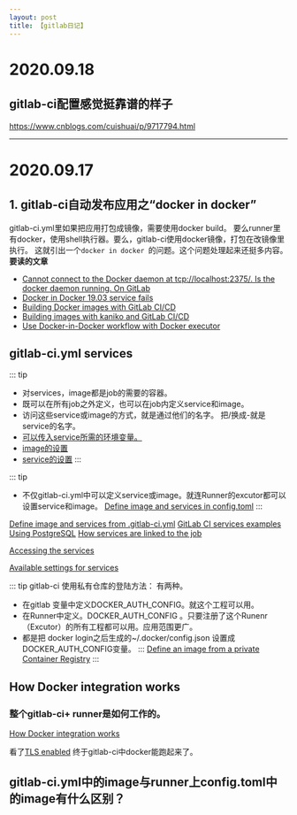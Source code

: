 ```yaml
---
layout: post
title: 【gitlab日记】
---
```


# 2020.09.18

## gitlab-ci配置感觉挺靠谱的样子
https://www.cnblogs.com/cuishuai/p/9717794.html

---

# 2020.09.17
## 1. gitlab-ci自动发布应用之“docker in docker”
gitlab-ci.yml里如果把应用打包成镜像，需要使用docker build。
要么runner里有docker，使用shell执行器。要么，gitlab-ci使用docker镜像，打包在改镜像里执行。
这就引出一个`docker in docker `的问题。这个问题处理起来还挺多内容。
**要读的文章**
- [Cannot connect to the Docker daemon at tcp://localhost:2375/. Is the docker daemon running. On GitLab](https://stackoverflow.com/questions/61105333/cannot-connect-to-the-docker-daemon-at-tcp-localhost2375-is-the-docker-daem)
- [Docker in Docker 19.03 service fails](https://gitlab.com/gitlab-org/gitlab-runner/-/issues/4501#note_195033385)
- [Building Docker images with GitLab CI/CD](https://docs.gitlab.com/ee/ci/docker/using_docker_build.html#use-docker-in-docker-executor)
- [Building images with kaniko and GitLab CI/CD](https://docs.gitlab.com/ee/ci/docker/using_kaniko.html)
- [Use Docker-in-Docker workflow with Docker executor](https://docs.gitlab.com/ee/ci/docker/using_docker_build.html#use-docker-in-docker-workflow-with-docker-executor)


## gitlab-ci.yml services
::: tip
- 对services，image都是job的需要的容器。
- 既可以在所有job之外定义，也可以在job内定义service和image。
- 访问这些service或image的方式，就是通过他们的名字。
  把/换成-就是service的名字。
- [可以传入service所需的环境变量。](https://docs.gitlab.com/ee/ci/docker/using_docker_images.html#passing-environment-variables-to-services)
- [image的设置](https://docs.gitlab.com/ee/ci/docker/using_docker_images.html#available-settings-for-image)
- [service的设置](https://docs.gitlab.com/ee/ci/docker/using_docker_images.html#available-settings-for-services)
:::

::: tip
- 不仅gitlab-ci.yml中可以定义service或image。就连Runner的excutor都可以设置service和image。
[Define image and services in config.toml](https://docs.gitlab.com/ee/ci/docker/using_docker_images.html#define-image-and-services-in-configtoml)
:::

[Define image and services from .gitlab-ci.yml](https://docs.gitlab.com/ee/ci/docker/using_docker_images.html#define-image-and-services-from-gitlab-ciyml)
[GitLab CI services examples](https://docs.gitlab.com/ee/ci/services/) 
[Using PostgreSQL](https://docs.gitlab.com/ee/ci/services/postgres.html)
[How services are linked to the job](https://docs.gitlab.com/ee/ci/docker/using_docker_images.html#how-services-are-linked-to-the-job)

[Accessing the services](https://docs.gitlab.com/ee/ci/docker/using_docker_images.html#accessing-the-services)

[Available settings for services](https://docs.gitlab.com/ee/ci/docker/using_docker_images.html#available-settings-for-services)

::: tip
 gitlab-ci 使用私有仓库的登陆方法：
 有两种。
 - 在gitlab 变量中定义DOCKER_AUTH_CONFIG。就这个工程可以用。 
 - 在Runner中定义。DOCKER_AUTH_CONFIG 。只要注册了这个Runenr（Excutor）的所有工程都可以用。应用范围更广。
 - 都是把 docker login之后生成的~/.docker/config.json 设置成DOCKER_AUTH_CONFIG变量。
:::
 [Define an image from a private Container Registry](https://docs.gitlab.com/ee/ci/docker/using_docker_images.html#define-an-image-from-a-private-container-registry)
:::

## How Docker integration works

### 整个gitlab-ci+ runner是如何工作的。
[How Docker integration works](https://docs.gitlab.com/ee/ci/docker/using_docker_images.html#how-docker-integration-works)


看了[TLS enabled](https://docs.gitlab.com/ee/ci/docker/using_docker_build.html#use-docker-in-docker-workflow-with-docker-executor) 终于gitlab-ci中docker能跑起来了。


## gitlab-ci.yml中的image与runner上config.toml中的image有什么区别？
